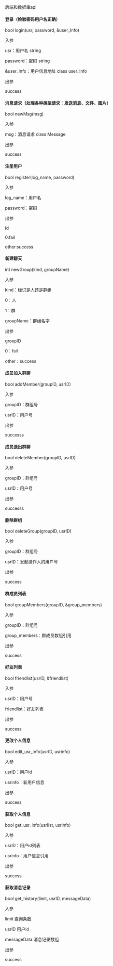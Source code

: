 后端和数据库api

#### 登录（检验密码用户名正确）

bool login(usr, password, &user_Info) 

入参

usr：用户名 string

password：密码 string

&user_Info：用户信息地址 class user_Info

出参

success



#### 消息请求（处理各种类型请求：发送消息、文件、图片）

bool newMsg(msg)

入参

msg：消息请求 class Message

出参

success



#### 注册用户

bool register(log_name, password)

入参

log_name：用户名

password：密码

出参

id  

0:fail

other:success



#### 新建聊天

int newGroup(kind, groupName)

入参

kind：标识是人还是群组

0：人

1：群

groupName：群组名字

出参

groupID

0：fail

other：success



#### 成员加入群聊

bool addMember(groupID, usrID) 

入参

groupID：群组号

usrID：用户号

出参

successs



#### 成员退出群聊

bool deleteMember(groupID, usrID)

入参

groupID：群组号

usrID：用户号

出参

successs



#### 删除群组

bool deleteGroup(groupID, usrID)

入参

groupID：群组号

usrID：发起操作人的用户号

出参

success



#### 群成员列表

bool groupMembers(groupID,  &group_members)

入参

groupID：群组号

group_members：群成员数组引用

出参

success



#### 好友列表

bool friendlist(usrID,  &friendlist)

入参

usrID：用户号

friendlist：好友列表

出参

success



#### 更改个人信息

bool edit_usr_info(usrID, usrinfo)

入参

usrID：用户id

usrinfo：新用户信息

出参

success



#### 获取个人信息

bool get_usr_info(usrIist, usrinfo)

入参

usrID：用户id列表

usrinfo：用户信息引用

出参

success



#### 获取消息记录

bool get_history(limit, usrID, messageData)

入参

limit 查询条数

usrID 用户id

messageData 消息记录数组

出参

success




